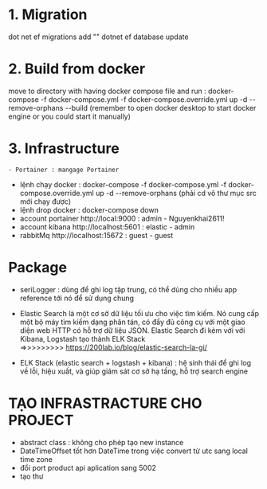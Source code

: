 # 1. Migration
dot net ef migrations add ""
dotnet ef database update

# 2. Build from docker
move to directory with having docker compose file and run : docker-compose -f docker-compose.yml -f docker-compose.override.yml up -d --remove-orphans --build (remember to open docker desktop to start docker engine or you could start it manually)

# 3. Infrastructure
    - Portainer : mangage Portainer


- lệnh chạy docker : docker-compose -f docker-compose.yml -f docker-compose.override.yml up -d --remove-orphans (phải cd vô thư mục src mới chạy được)
- lệnh drop docker : docker-compose down
- account portainer http://local:9000 : admin - Nguyenkhai2611!
- account kibana http://localhost:5601 : elastic - admin
- rabbitMq http://localhost:15672 : guest - guest

# Package

- seriLogger : dùng để ghi log tập trung, có thể dùng cho nhiều app reference tới nó để sử dụng chung

- Elastic Search là một cơ sở dữ liệu tối ưu cho việc tìm kiếm. Nó cung cấp một bộ máy tìm kiếm dạng phân tán, có đầy đủ công cụ với một giao diện web HTTP có hỗ trợ dữ liệu JSON. Elastic Search đi kèm với với Kibana, Logstash tạo thành ELK Stack  
   =>>>>>>>>> https://200lab.io/blog/elastic-search-la-gi/

- ELK Stack (elastic search + logstash + kibana) : hệ sinh thái để ghi log về lỗi, hiệu xuất, và giúp giám sát cơ sở hạ tầng, hỗ trợ search engine

# TẠO INFRASTRACTURE CHO PROJECT

- abstract class : không cho phép tạo new instance
- DateTimeOffset tốt hơn DateTime trong việc convert từ utc sang local time zone
- đổi port product api aplication sang 5002
- tạo thư

